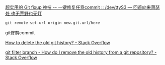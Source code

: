 
[超实用的 Git fixup 神技 -- 一键修复任意commit :: /dev/ttyS3 — 回首向来萧瑟处 也无荒野也无灯](https://ttys3.dev/post/git-fixup-amend-for-any-older-commits-quickly/)

```
git remote set-url origin new.git.url/here
```

git修剪commit 

[How to delete the old git history? - Stack Overflow](https://stackoverflow.com/questions/41953300/how-to-delete-the-old-git-history)

[git filter branch - How do I remove the old history from a git repository? - Stack Overflow](https://stackoverflow.com/questions/4515580/how-do-i-remove-the-old-history-from-a-git-repository)

